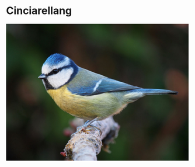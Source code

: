 # Cinciarellang

<a href="https://en.wikipedia.org/wiki/Eurasian_blue_tit" title="Eurasian blue tit (Cyanistes caeruleus)">
  <img src="./docs/res/cinciarella.jpg" width="500"/>
</a>
